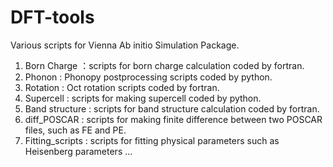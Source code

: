 # DFT-tools
Various scripts for Vienna Ab initio Simulation Package.
1. Born Charge ：scripts for born charge calculation coded by fortran.
2. Phonon : Phonopy postprocessing scripts coded by python. 
3. Rotation : Oct rotation scripts coded by fortran. 
4. Supercell : scripts for making supercell coded by python. 
5. Band structure : scripts for band structure calculation coded by fortran. 
6. diff_POSCAR : scripts for making finite difference between two POSCAR files, such as FE and PE.
7. Fitting_scripts : scripts for fitting physical parameters such as Heisenberg parameters ...


